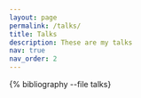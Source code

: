```yaml
---
layout: page
permalink: /talks/
title: Talks
description: These are my talks
nav: true
nav_order: 2
---
```



{% bibliography --file talks}

